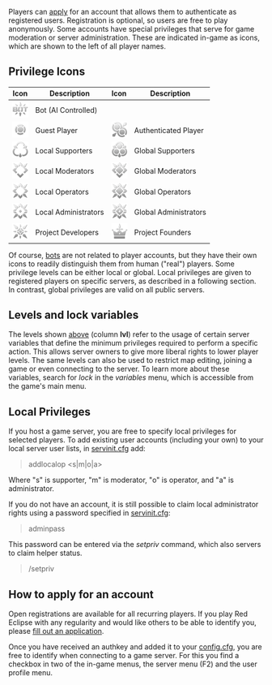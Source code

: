 Players can [apply](https://redeclipse.net/apply) for an account that allows them to authenticate as registered users. Registration is optional, so users are free to play anonymously. Some accounts have special privileges that serve for game moderation or server administration. These are indicated in-game as icons, which are shown to the left of all player names.

## Privilege Icons

Icon | Description | Icon | Description
-----|-------------|------|------------
| <img src="images/privs/bot.png" width="32px" height="32px" /> | Bot (AI Controlled) | | | 
| <img src="images/privs/none.png" width="32px" height="32px" /> | Guest Player | <img src="images/privs/player.png" width="32px" height="32px" /> | Authenticated Player
| <img src="images/privs/localsupporter.png" width="32px" height="32px" /> | Local Supporters | <img src="images/privs/supporter.png" width="32px" height="32px" /> | Global Supporters
| <img src="images/privs/localmoderator.png" width="32px" height="32px" /> | Local Moderators | <img src="images/privs/moderator.png" width="32px" height="32px" /> | Global Moderators
| <img src="images/privs/localoperator.png" width="32px" height="32px" /> | Local Operators | <img src="images/privs/operator.png" width="32px" height="32px" /> | Global Operators
| <img src="images/privs/localadministrator.png" width="32px" height="32px" /> | Local Administrators | <img src="images/privs/administrator.png" width="32px" height="32px" /> | Global Administrators
| <img src="images/privs/developer.png" width="32px" height="32px" /> | Project Developers | <img src="images/privs/founder.png" width="32px" height="32px" /> | Project Founders

Of course, [bots](Bots) are not related to player accounts, but they have their own icons to readily distinguish them from human ("real") players. Some privilege levels can be either local or global. Local privileges are given to registered players on specific servers, as described in a following section. In contrast, global privileges are valid on all public servers.

## Levels and lock variables

The levels shown [above](#privilege-icons) (column **lvl**) refer to the usage of certain server variables that define the minimum privileges required to perform a specific action. This allows server owners to give more liberal rights to lower player levels. The same levels can also be used to restrict map editing, joining a game or even connecting to the server. To learn more about these variables, search for *lock* in the *variables* menu, which is accessible from the game's main menu.

## Local Privileges

If you host a game server, you are free to specify local privileges for selected players. To add existing user accounts (including your own) to your local server user lists, in [servinit.cfg](Server_Setup#Configuration_Files) add:

> addlocalop <handle> <s|m|o|a>

Where "s" is supporter, "m" is moderator, "o" is operator, and "a" is administrator.

If you do not have an account, it is still possible to claim local administrator rights using a password specified in [servinit.cfg](Server_Setup#Configuration_Files):

> adminpass <password> 

This password can be entered via the *setpriv* command, which also servers to claim helper status.

> /setpriv <password>

## How to apply for an account

Open registrations are available for all recurring players. If you play Red Eclipse with any regularity and would like others to be able to identify you, please [fill out an application](https://redeclipse.net/apply).

Once you have received an authkey and added it to your [config.cfg](Game-Settings#config.cfg), you are free to identify when connecting to a game server. For this you find a checkbox in two of the in-game menus, the server menu (F2) and the user profile menu.
